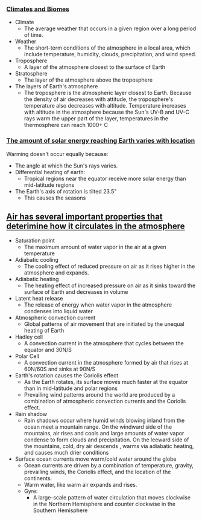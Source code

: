 ### <u>Climates and Biomes</u>
- Climate
	- The average weather that occurs in a given region over a long period of time.
- Weather
	- The short-term conditions of the atmosphere in a local area, which include temperature, humidity, clouds, precipitation, and wind speed.
- Troposphere
	- A layer of the atmosphere closest to the surface of Earth
- Stratosphere
	- The layer of the atmosphere above the troposphere
- The layers of Earth's atmosphere
	- The troposphere is the atmospheric layer closest to Earth. Because the density of air decreases with attitude, the troposphere's temperature also decreases with altitude. Temperature increases with altitude in the atmosphere because the Sun's UV-B and UV-C rays warm the upper part of the layer, temperatures in the thermosphere can reach 1000+ C
### <u>The amount of solar energy reaching Earth varies with location</u>
Warming doesn't occur equally because:
- The angle at which the Sun's rays varies.
- Differential heating of earth:
	- Tropical regions near the equator receive more solar energy than mid-latitude regions
- The Earth's axis of rotation is tilted 23.5"
	- This causes the seasons
## <u>Air has several important properties that deterimine how it circulates in the atmosphere</u>
- Saturation point
	- The maximum amount of water vapor in the air at a given temperature
- Adiabatic cooling
	- The cooling effect of reduced pressure on air as it rises higher in the atmosphere and expands.
- Adiabatic heating
	- The heating effect of increased pressure on air as it sinks toward the surface of Earth and decreases in volume
- Latent heat release
	- The release of energy when water vapor in the atmosphere condenses into liquid water
- Atmospheric convection current
	- Global patterns of air movement that are initiated by the unequal heating of Earth
- Hadley cell
	- A convection current in the atmosphere that cycles between the equator and 30N/S
- Polar Cell
	- A convection current in the atmosphere formed by air that rises at 60N/60S and sinks at 90N/S
- Earth's rotation causes the Coriolis effect
	- As the Earth rotates, its surface moves much faster at the equator than in mid-latitude and polar regions
	- Prevailing wind patterns around the world are produced by a combination of atmospheric convection currents and the Coriolis effect.
- Rain shadow
	- Rain shadows occur where humid winds blowing inland from the ocean meet a mountain range. On the windward side of the mountains, air rises and cools and large amounts of water vapor condense to form clouds and precipitation. On the leeward side of the mountains, cold, dry air descends , warms via adiabatic heating, and causes much drier conditions
- Surface ocean currents move warm/cold water around the globe
	- Ocean currents are driven by a combination of temperature, gravity, prevailing winds, the Coriolis effect, and the location of the continents.
	- Warm water, like warm air expands and rises.
	- Gyre: 
		- A large-scale pattern of water circulation that moves clockwise in the Northern Hemisphere and counter clockwise in the Southern Hemisphere